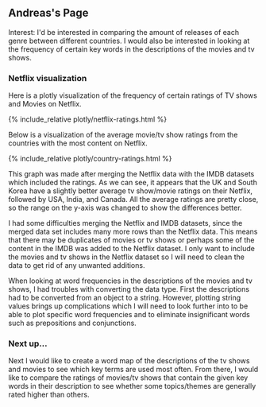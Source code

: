 ## Andreas's Page

Interest: I'd be interested in comparing the amount of releases of each genre between different countries. I would also be interested in looking at the frequency of certain key words in the descriptions of the movies and tv shows.

### Netflix visualization

Here is a plotly visualization of the frequency of certain ratings of TV shows and Movies on Netflix.

{% include_relative plotly/netflix-ratings.html %}

Below is a visualization of the average movie/tv show ratings from the countries with the most content on Netflix.

{% include_relative plotly/country-ratings.html %}

This graph was made after merging the Netflix data with the IMDB datasets which included the ratings. As we can see, it appears that the UK and South Korea have a slightly better average tv show/movie ratings on their Netflix, followed by USA, India, and Canada. All the average ratings are pretty close, so the range on the y-axis was changed to show the differences better. 

I had some difficulties merging the Netflix and IMDB datasets, since the merged data set includes many more rows than the Netflix data. This means that there may be duplicates of movies or tv shows or perhaps some of the content in the IMDB was added to the Netflix dataset. I only want to include the movies and tv shows in the Netflix dataset so I will need to clean the data to get rid of any unwanted additions. 

When looking at word frequencies in the descriptions of the movies and tv shows, I had troubles with converting the data type. First the descriptions had to be converted from an object to a string. However, plotting string values brings up complications which I will need to look further into to be able to plot specific word frequencies and to eliminate insignificant words such as prepositions and conjunctions. 


### Next up...
Next I would like to create a word map of the descriptions of the tv shows and movies to see which key terms are used most often. From there, I would like to compare the ratings of movies/tv shows that contain the given key words in their description to see whether some topics/themes are generally rated higher than others. 
